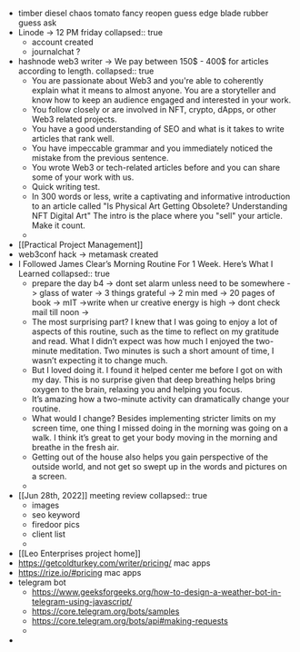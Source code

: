 - timber diesel chaos tomato fancy reopen guess edge blade rubber guess ask
- Linode -> 12 PM friday
  collapsed:: true
	- account created
	- journalchat ?
- hashnode web3 writer -> We pay between 150$ - 400$ for articles according to length.
  collapsed:: true
	- You are passionate about Web3 and you're able to coherently explain what it means to almost anyone. You are a storyteller and know how to keep an audience engaged and interested in your work.
	- You follow closely or are involved in NFT, crypto, dApps, or other Web3 related projects.
	- You have a good understanding of SEO and what is it takes to write articles that rank well.
	- You have impeccable grammar and you immediately noticed the mistake from the previous sentence.
	- You wrote Web3 or tech-related articles before and you can share some of your work with us.
	- Quick writing test.
	- In 300 words or less, write a captivating and informative introduction to an article called "Is Physical Art Getting Obsolete? Understanding NFT Digital Art"
	  The intro is the place where you "sell" your article. Make it count.
	-
- [[Practical Project Management]]
- web3conf hack -> metamask created
- I Followed James Clear’s Morning Routine For 1 Week. Here’s What I Learned
  collapsed:: true
	- prepare the day b4 -> dont set alarm unless need to be somewhere -> glass of water -> 3 things grateful -> 2 min med -> 20 pages of book -> mIT ->write when ur creative energy is high -> dont check mail till noon ->
	- The most surprising part?
	  I knew that I was going to enjoy a lot of aspects of this routine, such as the time to reflect on my gratitude and read. What I didn’t expect was how much I enjoyed the two-minute meditation. Two minutes is such a short amount of time, I wasn’t expecting it to change much.
	- But I loved doing it. I found it helped center me before I got on with my day. This is no surprise given that deep breathing helps bring oxygen to the brain, relaxing you and helping you focus.
	- It’s amazing how a two-minute activity can dramatically change your routine.
	- What would I change?
	  Besides implementing stricter limits on my screen time, one thing I missed doing in the morning was going on a walk. I think it’s great to get your body moving in the morning and breathe in the fresh air.
	- Getting out of the house also helps you gain perspective of the outside world, and not get so swept up in the words and pictures on a screen.
	-
- [[Jun 28th, 2022]] meeting review
  collapsed:: true
	- images
	- seo keyword
	- firedoor pics
	- client list
	-
- [[Leo Enterprises project home]]
- https://getcoldturkey.com/writer/pricing/ mac apps
- https://rize.io/#pricing mac apps
- telegram bot
	- https://www.geeksforgeeks.org/how-to-design-a-weather-bot-in-telegram-using-javascript/
	- https://core.telegram.org/bots/samples
	- https://core.telegram.org/bots/api#making-requests
	-
-